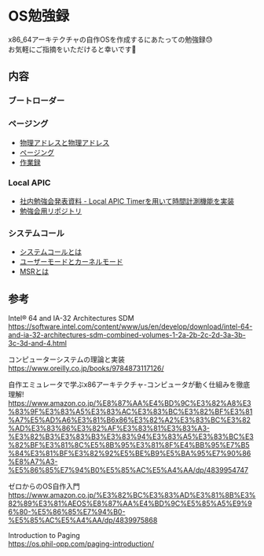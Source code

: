# OS勉強録

x86_64アーキテクチャの自作OSを作成するにあたっての勉強録😓 \
お気軽にご指摘をいただけると幸いです🙏

## 内容

### ブートローダー

### ページング
- [物理アドレスと物理アドレス](./paging/address.md)
- [ページング](./paging/paging.md)
- [作業録](./paging/worklog.md)

### Local APIC
- [社内勉強会発表資料 - Local APIC Timerを用いて時間計測機能を実装](./documents/local_apic_timer_study.pdf)
- [勉強会用リポジトリ](https://github.com/junyaU/time-measurement-using-Local-APIC)


### システムコール
- [システムコールとは](./syscall/syscall.md)
- [ユーザーモードとカーネルモード](./syscall/mode.md)
- [MSRとは](./syscall/msr.md)

## 参考
Intel® 64 and IA-32 Architectures SDM \
https://software.intel.com/content/www/us/en/develop/download/intel-64-and-ia-32-architectures-sdm-combined-volumes-1-2a-2b-2c-2d-3a-3b-3c-3d-and-4.html

コンピューターシステムの理論と実装 \
https://www.oreilly.co.jp/books/9784873117126/

自作エミュレータで学ぶx86アーキテクチャ-コンピュータが動く仕組みを徹底理解! \
https://www.amazon.co.jp/%E8%87%AA%E4%BD%9C%E3%82%A8%E3%83%9F%E3%83%A5%E3%83%AC%E3%83%BC%E3%82%BF%E3%81%A7%E5%AD%A6%E3%81%B6x86%E3%82%A2%E3%83%BC%E3%82%AD%E3%83%86%E3%82%AF%E3%83%81%E3%83%A3-%E3%82%B3%E3%83%B3%E3%83%94%E3%83%A5%E3%83%BC%E3%82%BF%E3%81%8C%E5%8B%95%E3%81%8F%E4%BB%95%E7%B5%84%E3%81%BF%E3%82%92%E5%BE%B9%E5%BA%95%E7%90%86%E8%A7%A3-%E5%86%85%E7%94%B0%E5%85%AC%E5%A4%AA/dp/4839954747

ゼロからのOS自作入門 \
https://www.amazon.co.jp/%E3%82%BC%E3%83%AD%E3%81%8B%E3%82%89%E3%81%AEOS%E8%87%AA%E4%BD%9C%E5%85%A5%E9%96%80-%E5%86%85%E7%94%B0-%E5%85%AC%E5%A4%AA/dp/4839975868

Introduction to Paging \
https://os.phil-opp.com/paging-introduction/





